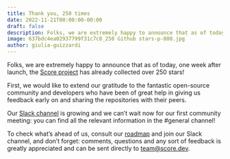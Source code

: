 ```yaml
---
title: Thank you, 250 times
date: 2022-11-21T00:00:00-00:00
draft: false
description: Folks, we are extremely happy to announce that as of today, one week after launch, the Score project has already collected over 250 stars! Thank you!
image: 637bdc4ea02937799f31c7c8_250 Github stars-p-800.jpg
author: giulia-guizzardi
---
```


Folks, we are extremely happy to announce that as of today, one week after launch, the [Score project](https://github.com/score-spec/spec) has already collected over 250 stars!

First, we would like to extend our gratitude to the fantastic open-source community and developers who have been of great help in giving us feedback early on and sharing the repositories with their peers. 

Our [Slack channel](https://score.dev/slack-rd) is growing and we can’t wait now for our first community meeting: you can find all the relevant information in the #general channel!

To check what’s ahead of us, consult our [roadmap](https://github.com/score-spec/spec/blob/main/roadmap.md) and join our Slack channel, and don’t forget: comments, questions and any sort of feedback is greatly appreciated and can be sent directly to [team@score.dev](mailto:team@score.dev).